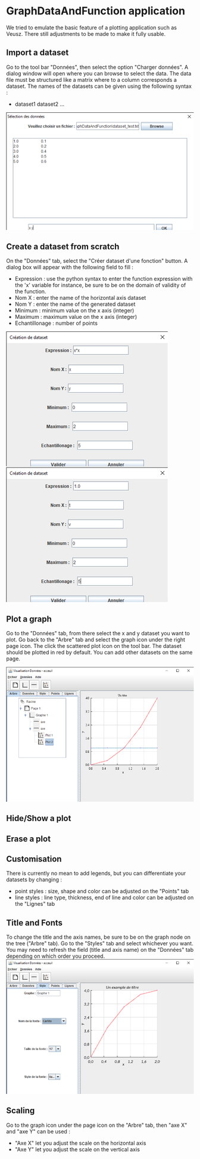 # GraphDataAndFunction application
We tried to emulate the basic feature of a plotting application such as Veusz. There still adjustments to be made to make it fully usable.

## Import a dataset
Go to the tool bar "Données", then select the option "Charger données". A dialog window will open where you can browse to select the data. The data file must be structured like a matrix where to a column corresponds a dataset. The names of the datasets can be given using the following syntax : 
* dataset1 dataset2 ... 

![Import a dataset](./import.png)


## Create a dataset from scratch
On the "Données" tab, select the "Créer dataset d'une fonction" button. A dialog box will appear with the following field to fill :
* Expression : use the python syntax to enter the function expression with the 'x' variable for instance, be sure to be on the domain of validity of the function.
* Nom X : enter the name of the horizontal axis dataset
* Nom Y : enter the name of the generated dataset
* Minimum : minimum value on the x axis (integer)
* Maximum : maximum value on the x axis (integer)
* Echantillonage : number of points 

![Create a dataset from a function x2](./create_data_x2.png)
![Create a dataset from a function float](./create_data_float.png)


## Plot a graph
Go to the "Données" tab, from there select the x and y dataset you want to plot. Go back to the "Arbre" tab and select the graph icon under the right page icon. The click the scattered plot icon on the tool bar. The dataset should be plotted in red by default.
You can add other datasets on the same page. 

![Plot of functions](./chart.png)

## Hide/Show a plot


## Erase a plot   


## Customisation 
There is currently no mean to add legends, but you can differentiate your datasets by changing :
* point styles : size, shape and color can be adjusted on the "Points" tab
* line styles : line type, thickness, end of line and color can be adjusted on the "Lignes" tab

## Title and Fonts 
To change the title and the axis names, be sure to be on the graph node on the tree ("Arbre" tab). Go to the "Styles" tab and select whichever you want. You may need to refresh the field (title and axis name) on the "Données" tab
depending on which order you proceed.
![Create a dataset from a function float](./title_and_font.png)


## Scaling 
Go to the graph icon under the page icon on the "Arbre" tab, then "axe X" and "axe Y" can be used :
* "Axe X" let you adjust the scale on the horizontal axis
* "Axe Y" let you adjust the scale on the vertical axis





